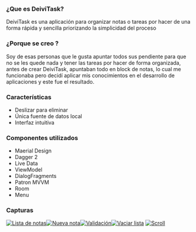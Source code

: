 ### ¿Que es DeiviTask?
DeiviTask es una aplicación para organizar notas o tareas por hacer de una forma rápida y sencilla priorizando la simplicidad del proceso

### ¿Porque se creo ?
Soy de esas personas que le gusta apuntar todos sus pendiente para que no se les quede nada y tener las tareas por hacer de forma organizada, antes de crear DeiviTask, apuntaban todo en block de notas, lo cual me funcionaba pero decidí aplicar mis conocimientos en el desarrollo de aplicaciones y este fue el resultado.
### Características
- Deslizar para eliminar
- Única fuente de datos local
-	Interfaz intuitiva

### Componentes utilizados
- Maerial Design
- Dagger 2
- Live Data
- ViewModel
- DialogFragments
- Patron MVVM
- Room
- Menu

### Capturas
[![Lista de notas](https://firebasestorage.googleapis.com/v0/b/easy-check-b9106.appspot.com/o/images%2F113292468_269759404318753_4249664977161823645_n.jpg?alt=media&token=5926fcf7-8af1-441f-8b20-1becb459d14a "Lista de notas")](http://https://firebasestorage.googleapis.com/v0/b/easy-check-b9106.appspot.com/o/images%2F113292468_269759404318753_4249664977161823645_n.jpg?alt=media&token=5926fcf7-8af1-441f-8b20-1becb459d14a "Lista de notas")[![Nueva nota](https://firebasestorage.googleapis.com/v0/b/easy-check-b9106.appspot.com/o/images%2F109808064_1177061965998886_7574441532478808910_n.jpg?alt=media&token=9d43af45-f643-4e6c-a725-c8fa125c978b "Nueva nota")](http://https://firebasestorage.googleapis.com/v0/b/easy-check-b9106.appspot.com/o/images%2F109808064_1177061965998886_7574441532478808910_n.jpg?alt=media&token=9d43af45-f643-4e6c-a725-c8fa125c978b "Nueva nota")[![Validación](https://firebasestorage.googleapis.com/v0/b/easy-check-b9106.appspot.com/o/images%2F109764304_2728257257415977_9010336364096682132_n.jpg?alt=media&token=4d539d37-2ae1-4e69-8cec-2b8d1dbcf5d0 "Validación")](http://https://firebasestorage.googleapis.com/v0/b/easy-check-b9106.appspot.com/o/images%2F109764304_2728257257415977_9010336364096682132_n.jpg?alt=media&token=4d539d37-2ae1-4e69-8cec-2b8d1dbcf5d0 "Validación")[![Vaciar lista](https://firebasestorage.googleapis.com/v0/b/easy-check-b9106.appspot.com/o/images%2F109748624_286116865811577_909911447181060946_n.jpg?alt=media&token=7c6b4fb6-e8d6-4a7c-ac66-580e3ae5db6a "Vaciar lista")](http://https://firebasestorage.googleapis.com/v0/b/easy-check-b9106.appspot.com/o/images%2F109748624_286116865811577_909911447181060946_n.jpg?alt=media&token=7c6b4fb6-e8d6-4a7c-ac66-580e3ae5db6a "Vaciar lista")
[![Scroll](https://firebasestorage.googleapis.com/v0/b/easy-check-b9106.appspot.com/o/images%2F110065274_2570116353240252_3324718720690649886_n.jpg?alt=media&token=34c5528e-6741-4b8d-96a7-52a412e959e6 "Scroll")](http:/https://firebasestorage.googleapis.com/v0/b/easy-check-b9106.appspot.com/o/images%2F110065274_2570116353240252_3324718720690649886_n.jpg?alt=media&token=34c5528e-6741-4b8d-96a7-52a412e959e6/ "Scroll")



